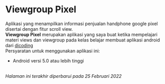 # Viewgroup Pixel
Aplikasi yang menampilkan informasi penjualan handphone google pixel disertai dengan fitur scroll view.
<br><b>Viewgroup Pixel</b> merupakan aplikasi yang saya buat ketika mempelajari materi views dan viewgroup pada kelas belajar membuat aplikasi android dari <a href="https://www.dicoding.com">dicoding</a>
<br>Persyaratan untuk menggunakan aplikasi ini:
<ul>
  <li>Android versi 5.0 atau lebih tinggi</li>
</ul>

<br><i>Halaman ini terakhir diperbarui pada 25 Februari 2022</i>
